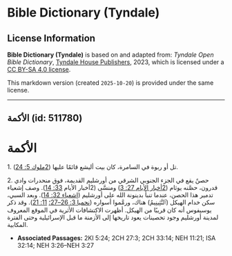 # Bible Dictionary (Tyndale)

## License Information

**Bible Dictionary (Tyndale)** is based on and adapted from: _Tyndale Open Bible Dictionary_, [Tyndale House Publishers](https://tyndaleopenresources.com/), 2023, which is licensed under a [CC BY-SA 4.0 license](https://creativecommons.org/licenses/by-sa/4.0/legalcode.en).

This markdown version (created `2025-10-20`) is provided under the same license.



--------------------------------

## الأكمة (id: 511780)

الأكمة
======

1\. تل أو ربوة في السامرة، كان بيت أليشع قائمًا عليها ([2ملوك 5: 24](https://ref.ly/2Kgs5:24)).

2\. حصنٌ يقع في الجزء الجنوبي الشرقي من أورشليم القديمة، فوق منحدرات وادي قدرون، حصَّنه يوثام ([2أخبار الأيام 27: 3](https://ref.ly/2Chr27:3)) ومنسَّى (2أخبار الأيام [33: 14](https://ref.ly/2Chr33:14)). وصف إشعياء تدمير هذا الحصن، عندما تنبأ بدينونة الله على أورشليم ([إشعياء 32: 14](https://ref.ly/Isa32:14)). وبعد السبي، سكن خدام الهيكل (ٱلنَّثِينِيمُ) هناك، ورمَّموا أسواره ([نحميا 3: 26–27؛](https://ref.ly/Neh3:26-Neh3:27) [11: 21](https://ref.ly/Neh11:21)). وقد ذكر يوسيفوس أنه كان قريبًا من الهيكل. أظهرت الاكتشافات الأثرية في الموقع المعروف لمدينة أورشليم وجود تحصينات يعود تاريخها إلى الأزمنة ما قبل الإسرائيلية وحتى الفترة المكابية.

* **Associated Passages:** 2KI 5:24; 2CH 27:3; 2CH 33:14; NEH 11:21; ISA 32:14; NEH 3:26–NEH 3:27


